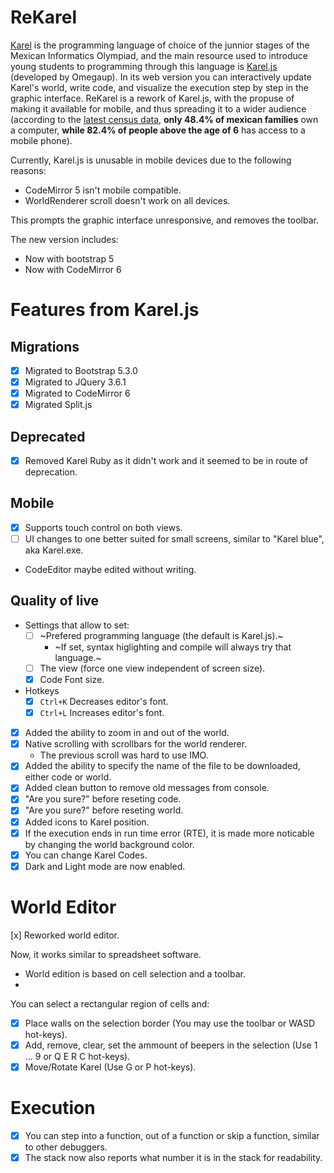# ReKarel
[Karel](https://en.wikipedia.org/wiki/Karel_(programming_language)) is the programming language of choice of the junnior stages of the Mexican Informatics Olympiad, and the main resource used to introduce young students to programming through this language is [Karel.js](https://github.com/omegaup/karel.js) (developed by Omegaup). In its web version you can interactively update Karel's world, write code, and visualize the execution step by step in the graphic interface. ReKarel is a rework of Karel.js, with the propuse of making it available for mobile, and thus spreading it to a wider audience (according to the [latest census data](https://www.inegi.org.mx/contenidos/saladeprensa/boletines/2024/ENDUTIH/ENDUTIH_23.pdf), **only 48.4% of mexican families** own a computer, **while 82.4% of people above the age of 6** has access to a mobile phone).


Currently, Karel.js is unusable in mobile devices due to the following reasons:

* CodeMirror 5 isn't mobile compatible.
* WorldRenderer scroll doesn't work on all devices.

This prompts the graphic interface unresponsive, and removes the toolbar.

The new version includes:

* Now with bootstrap 5
* Now with CodeMirror 6


# Features from Karel.js


## Migrations
* [x] Migrated to Bootstrap 5.3.0
* [x] Migrated to JQuery 3.6.1
* [x] Migrated to CodeMirror 6
* [x] Migrated Split.js
## Deprecated
* [x] Removed Karel Ruby as it didn't work and it seemed to be in route of deprecation.
## Mobile
* [x] Supports touch control on both views.
* [ ] UI changes to one better suited for small screens, similar to "Karel blue", aka Karel.exe.
* CodeEditor maybe edited without writing.

## Quality of live
* Settings that allow to set:
    * [ ] ~Prefered programming language (the default is Karel.js).~ 
        * ~If set, syntax higlighting and compile will always try that language.~
    * [ ] The view (force one view independent of screen size).
    * [x] Code Font size.
* Hotkeys
    * [x] `Ctrl+K` Decreases editor's font.
    * [x] `Ctrl+L` Increases editor's font.
* [x] Added the ability to zoom in and out of the world.
* [x] Native scrolling with scrollbars for the world renderer.
    * The previous scroll was hard to use IMO.
* [x] Added the ability to specify the name of the file to be downloaded, either code or world.
* [x] Added clean button to remove old messages from console.
* [x] "Are you sure?" before reseting code.
* [x] "Are you sure?" before reseting world.
* [x] Added icons to Karel position.
* [x] If the execution ends in run time error (RTE), it is made more noticable by changing the world background color.
* [x] You can change Karel Codes.
* [x] Dark and Light mode are now enabled. 
# World Editor
[x] Reworked world editor.

Now, it works similar to spreadsheet software.

* World edition is based on cell selection and a toolbar.
* 
You can select a rectangular region of cells and:
* [x] Place walls on the selection border (You may use the toolbar or WASD hot-keys).
* [x] Add, remove, clear, set the ammount of beepers in the selection (Use 1 ... 9 or Q E R C hot-keys).
* [x] Move/Rotate Karel (Use G or P hot-keys).

# Execution
* [x] You can step into a function, out of a function or skip a function, similar to other debuggers.
* [x] The stack now also reports what number it is in the stack for readability.
